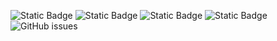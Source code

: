 ![Static Badge](https://img.shields.io/badge/blacklists-60-000000) ![Static Badge](https://img.shields.io/badge/blacklisted-2859023-cc0000) ![Static Badge](https://img.shields.io/badge/whitelisted-2243-00CC00) ![Static Badge](https://img.shields.io/badge/streaming_blacklist-28107-000000) ![GitHub issues](https://img.shields.io/github/issues/fabriziosalmi/blacklists)
